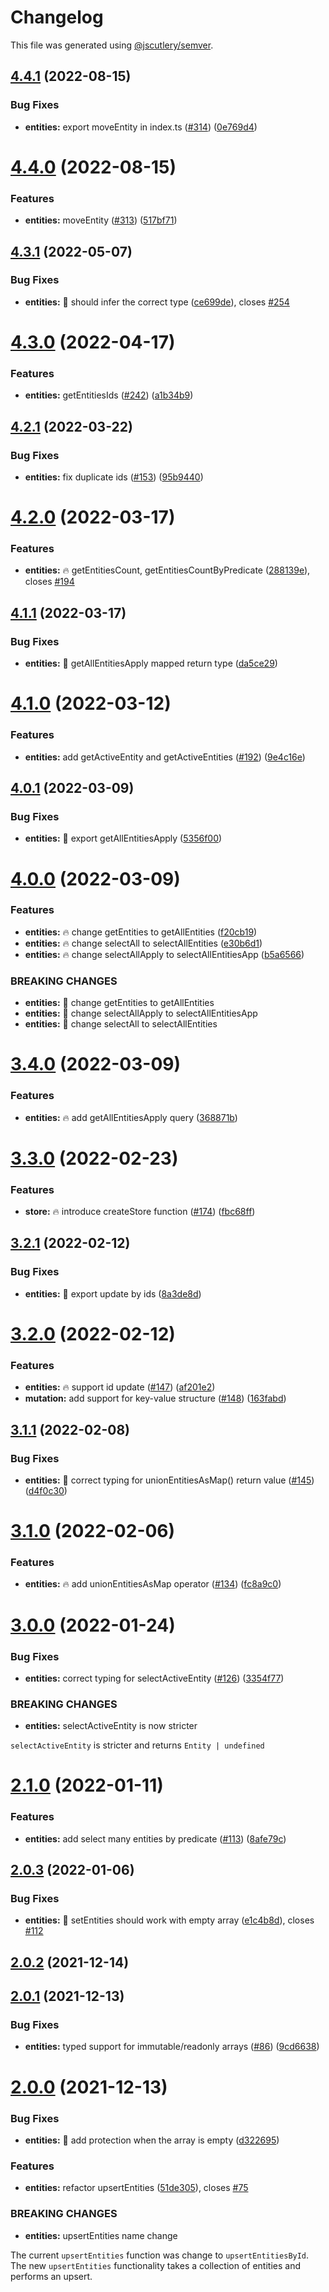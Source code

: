 # Changelog

This file was generated using [@jscutlery/semver](https://github.com/jscutlery/semver).

## [4.4.1](https://github.com/ngneat/elf/compare/entities-4.4.0...entities-4.4.1) (2022-08-15)


### Bug Fixes

* **entities:** export moveEntity in index.ts ([#314](https://github.com/ngneat/elf/issues/314)) ([0e769d4](https://github.com/ngneat/elf/commit/0e769d46ce7b7297f5cce5446460d7d8bd02554e))



# [4.4.0](https://github.com/ngneat/elf/compare/entities-4.3.1...entities-4.4.0) (2022-08-15)


### Features

* **entities:** moveEntity ([#313](https://github.com/ngneat/elf/issues/313)) ([517bf71](https://github.com/ngneat/elf/commit/517bf71216ea36b6e5f223c7eac6d5ad3b324211))



## [4.3.1](https://github.com/ngneat/elf/compare/entities-4.3.0...entities-4.3.1) (2022-05-07)


### Bug Fixes

* **entities:** 🐞 should infer the correct type ([ce699de](https://github.com/ngneat/elf/commit/ce699def3bf31809b3f5fe76989ebae9b92ae10b)), closes [#254](https://github.com/ngneat/elf/issues/254)



# [4.3.0](https://github.com/ngneat/elf/compare/entities-4.2.1...entities-4.3.0) (2022-04-17)


### Features

* **entities:** getEntitiesIds ([#242](https://github.com/ngneat/elf/issues/242)) ([a1b34b9](https://github.com/ngneat/elf/commit/a1b34b93bce664a50f2ad7f2de46eb5f6b76e1fe))



## [4.2.1](https://github.com/ngneat/elf/compare/entities-4.2.0...entities-4.2.1) (2022-03-22)


### Bug Fixes

* **entities:** fix duplicate ids ([#153](https://github.com/ngneat/elf/issues/153)) ([95b9440](https://github.com/ngneat/elf/commit/95b9440f4822c40ebb45374077153f23ce38119d))



# [4.2.0](https://github.com/ngneat/elf/compare/entities-4.1.1...entities-4.2.0) (2022-03-17)


### Features

* **entities:** 🔥 getEntitiesCount, getEntitiesCountByPredicate ([288139e](https://github.com/ngneat/elf/commit/288139e34fd7e4ba21a5ba7bb08be05155920833)), closes [#194](https://github.com/ngneat/elf/issues/194)



## [4.1.1](https://github.com/ngneat/elf/compare/entities-4.1.0...entities-4.1.1) (2022-03-17)


### Bug Fixes

* **entities:** 🐞 getAllEntitiesApply mapped return type ([da5ce29](https://github.com/ngneat/elf/commit/da5ce29b548a3d1ce9cc3dc95449acf317d62d6f))



# [4.1.0](https://github.com/ngneat/elf/compare/entities-4.0.1...entities-4.1.0) (2022-03-12)


### Features

* **entities:** add getActiveEntity and getActiveEntities ([#192](https://github.com/ngneat/elf/issues/192)) ([9e4c16e](https://github.com/ngneat/elf/commit/9e4c16eb4ebd8e1917a240418b0069b828f85539))



## [4.0.1](https://github.com/ngneat/elf/compare/entities-4.0.0...entities-4.0.1) (2022-03-09)


### Bug Fixes

* **entities:** 🐞 export getAllEntitiesApply ([5356f00](https://github.com/ngneat/elf/commit/5356f0070f81ec3a45880d2218c520dfe27010f3))



# [4.0.0](https://github.com/ngneat/elf/compare/entities-3.4.0...entities-4.0.0) (2022-03-09)


### Features

* **entities:** 🔥 change getEntities to getAllEntities ([f20cb19](https://github.com/ngneat/elf/commit/f20cb19f1a27df4e73feb4ce4e339915956c9a26))
* **entities:** 🔥 change selectAll to selectAllEntities ([e30b6d1](https://github.com/ngneat/elf/commit/e30b6d19ccac7759b9587edfff01c8c29248a738))
* **entities:** 🔥 change selectAllApply to selectAllEntitiesApp ([b5a6566](https://github.com/ngneat/elf/commit/b5a6566b896ae2bb6e32e26fdae8fac7f1af12ce))


### BREAKING CHANGES

* **entities:** 🧨 change getEntities to getAllEntities
* **entities:** 🧨 change selectAllApply to selectAllEntitiesApp
* **entities:** 🧨 change selectAll to selectAllEntities



# [3.4.0](https://github.com/ngneat/elf/compare/entities-3.3.0...entities-3.4.0) (2022-03-09)


### Features

* **entities:** 🔥 add getAllEntitiesApply query ([368871b](https://github.com/ngneat/elf/commit/368871bd52139e0c59d4ff6ed789282264d68bc9))
# [3.3.0](https://github.com/ngneat/elf/compare/entities-3.2.1...entities-3.3.0) (2022-02-23)


### Features

* **store:** 🔥 introduce createStore function ([#174](https://github.com/ngneat/elf/issues/174)) ([fbc68ff](https://github.com/ngneat/elf/commit/fbc68ff1dd91190486a74dea9637ce34a47fb9ea))



## [3.2.1](https://github.com/ngneat/elf/compare/entities-3.2.0...entities-3.2.1) (2022-02-12)


### Bug Fixes

* **entities:** 🐞 export update by ids ([8a3de8d](https://github.com/ngneat/elf/commit/8a3de8d9868a8adbac7f3c2cbe98ed0310239a7a))



# [3.2.0](https://github.com/ngneat/elf/compare/entities-3.1.1...entities-3.2.0) (2022-02-12)


### Features

* **entities:** 🔥 support id update ([#147](https://github.com/ngneat/elf/issues/147)) ([af201e2](https://github.com/ngneat/elf/commit/af201e22a8ef7b3bb959124e95a8bf45057b9699))
* **mutation:** add support for key-value structure ([#148](https://github.com/ngneat/elf/issues/148)) ([163fabd](https://github.com/ngneat/elf/commit/163fabd0386ce20dc1c35b9bb210d90b1c00c6dd))



## [3.1.1](https://github.com/ngneat/elf/compare/entities-3.1.0...entities-3.1.1) (2022-02-08)


### Bug Fixes

* **entities:** 🐞 correct typing for unionEntitiesAsMap() return value ([#145](https://github.com/ngneat/elf/issues/145)) ([d4f0c30](https://github.com/ngneat/elf/commit/d4f0c30900822c01a291424902e2f91a04a2f0b4))



# [3.1.0](https://github.com/ngneat/elf/compare/entities-3.0.0...entities-3.1.0) (2022-02-06)


### Features

* **entities:** 🔥 add unionEntitiesAsMap operator ([#134](https://github.com/ngneat/elf/issues/134)) ([fc8a9c0](https://github.com/ngneat/elf/commit/fc8a9c0956fb1aefcb4c455aa64943de8ca13c52))



# [3.0.0](https://github.com/ngneat/elf/compare/entities-2.1.0...entities-3.0.0) (2022-01-24)


### Bug Fixes

* **entities:** correct typing for selectActiveEntity ([#126](https://github.com/ngneat/elf/issues/126)) ([3354f77](https://github.com/ngneat/elf/commit/3354f77349e0cb05f8181b2d11c09a2a7116486a))


### BREAKING CHANGES

* **entities:** selectActiveEntity is now stricter

`selectActiveEntity` is stricter and returns `Entity | undefined`



# [2.1.0](https://github.com/ngneat/elf/compare/entities-2.0.3...entities-2.1.0) (2022-01-11)


### Features

* **entities:** add select many entities by predicate ([#113](https://github.com/ngneat/elf/issues/113)) ([8afe79c](https://github.com/ngneat/elf/commit/8afe79c44d25435b2bc4da9fe71325eb7990cf0f))



## [2.0.3](https://github.com/ngneat/elf/compare/entities-2.0.2...entities-2.0.3) (2022-01-06)


### Bug Fixes

* **entities:** 🐞 setEntities should work with empty array ([e1c4b8d](https://github.com/ngneat/elf/commit/e1c4b8da99179505c721fb0bdebd34ddba679626)), closes [#112](https://github.com/ngneat/elf/issues/112)



## [2.0.2](https://github.com/ngneat/elf/compare/entities-2.0.1...entities-2.0.2) (2021-12-14)



## [2.0.1](https://github.com/ngneat/elf/compare/entities-2.0.0...entities-2.0.1) (2021-12-13)


### Bug Fixes

* **entities:** typed support for immutable/readonly arrays ([#86](https://github.com/ngneat/elf/issues/86)) ([9cd6638](https://github.com/ngneat/elf/commit/9cd66381b7b9562eda10c52cd63bc19017ec8bbb))



# [2.0.0](https://github.com/ngneat/elf/compare/entities-1.0.0...entities-2.0.0) (2021-12-13)


### Bug Fixes

* **entities:** 🐞 add protection when the array is empty ([d322695](https://github.com/ngneat/elf/commit/d32269524f361ec823e732cadde49fa0ff777554))


### Features

* **entities:** refactor upsertEntities ([51de305](https://github.com/ngneat/elf/commit/51de30584d7b86402317dfbdd57aff89cf50170a)), closes [#75](https://github.com/ngneat/elf/issues/75)


### BREAKING CHANGES

* **entities:** upsertEntities name change

The current `upsertEntities` function was change to `upsertEntitiesById`.
The new `upsertEntities` functionality takes a collection of entities and performs an upsert.
